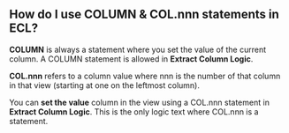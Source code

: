 
## How do I use COLUMN & COL.nnn statements in ECL? 

**COLUMN** is always a statement where you set the value of the current column. A COLUMN statement is allowed in **Extract Column Logic**.

**COL.nnn** refers to a column value where nnn is the number of that column in that view \(starting at one on the leftmost column\).

You can **set the value** column in the view using a COL.nnn statement in **Extract Column Logic**. This is the only logic text where COL.nnn is a statement.

